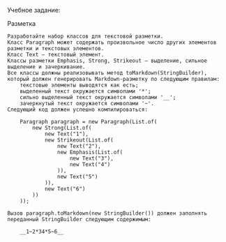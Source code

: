 Учебное задание:

Разметка

    Разработайте набор классов для текстовой разметки.
    Класс Paragraph может содержать произвольное число других элементов разметки и текстовых элементов.
    Класс Text – текстовый элемент.
    Классы разметки Emphasis, Strong, Strikeout – выделение, сильное выделение и зачеркивание.
    Все классы должны реализовывать метод toMarkdown(StringBuilder), который должен генерировать Markdown-разметку по следующим правилам:
        текстовые элементы выводятся как есть;
        выделенный текст окружается символами '*';
        сильно выделенный текст окружается символами '__';
        зачеркнутый текст окружается символами '~'. 
    Следующий код должен успешно компилироваться:

        Paragraph paragraph = new Paragraph(List.of(
            new Strong(List.of(
                new Text("1"),
                new Strikeout(List.of(
                    new Text("2"),
                    new Emphasis(List.of(
                        new Text("3"),
                        new Text("4")
                    )),
                    new Text("5")
                )),
                new Text("6")
            ))
        ));

    Вызов paragraph.toMarkdown(new StringBuilder()) должен заполнять переданный StringBuilder следующим содержимым:

        __1~2*34*5~6__